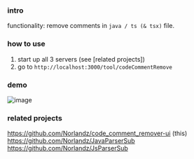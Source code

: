 ### intro
functionality: remove comments in `java / ts (& tsx)` file.

### how to use
1. start up all 3 servers (see \[related projects\])
2. go to `http://localhost:3000/tool/codeCommentRemove`

### demo
![image](https://github.com/Norlandz/code_comment_remover-ui/assets/43581880/fca7e946-fd86-4a49-ac6b-c23d9caf0240)

### related projects 

https://github.com/Norlandz/code_comment_remover-ui (this) \
https://github.com/Norlandz/JavaParserSub \
https://github.com/Norlandz/JsParserSub
